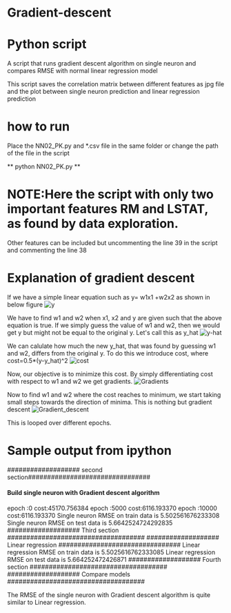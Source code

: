 # Gradient-descent
# Python script 

A script that runs gradient descent algorithm on single neuron and compares RMSE with normal linear regression model


This script saves the correlation matrix between different features as jpg file and the plot between single neuron prediction and linear regression prediction

# how to run
Place the NN02_PK.py and *.csv file in the same folder or change the path of the file in the script

** python NN02_PK.py **


# NOTE:Here the script with only two important features RM and LSTAT, as found by data exploration. 
Other features can be included but uncommenting the line 39 in the script and commenting the line 38



# Explanation of gradient descent

If we have a simple linear equation such as y= w1x1 +w2x2 as shown in below figure 
![y](C:\Users\pruthvi\Desktop\Roche\Question02\Figures\y.png) 

We have to find w1 and w2 when x1, x2 and y are given such that the above equation is true.
If we simply guess the value of w1 and w2, then we would get y but might not be equal to the original y. Let's call this as y_hat
![y-hat](C:\Users\pruthvi\Desktop\Roche\Question02\Figures\y_hat.png) 

We can calulate how much the new y_hat, that was found by guessing w1 and w2, differs from the original y.
To do this we introduce cost, where cost=0.5*(y-y_hat)^2
![cost](C:\Users\pruthvi\Desktop\Roche\Question02\Figures\cost.png) 

Now, our objective is to minimize this cost. By simply differentiating cost with respect to w1 and w2 we get gradients.
![Gradients](C:\Users\pruthvi\Desktop\Roche\Question02\Figures\Gradients.png) 

Now to find w1 and w2 where the cost reaches to minimum, we start taking small steps towards the direction of minima.
This is nothing but gradient descent
![Gradient_descent](C:\Users\pruthvi\Desktop\Roche\Question02\Figures\Gradient_descent.png) 

This is looped over different epochs.


# Sample output from ipython

################### second section################################
#### Build single neuron with Gradient descent algorithm #########
epoch :0 cost:45170.756384
epoch :5000 cost:6116.193370
epoch :10000 cost:6116.193370
Single neuron RMSE on train data is 5.502561676233308
Single neuron RMSE on test data is 5.6642524724292835
################### Third section ####################################
################### Linear regression ################################
Linear regression RMSE on train data is 5.5025616762333085
Linear regression RMSE on test data is 5.664252472426871
################### Fourth section ####################################
################### Compare models ####################################


The RMSE of the single neuron with Gradient descent algorithm is quite similar to Linear regression.













